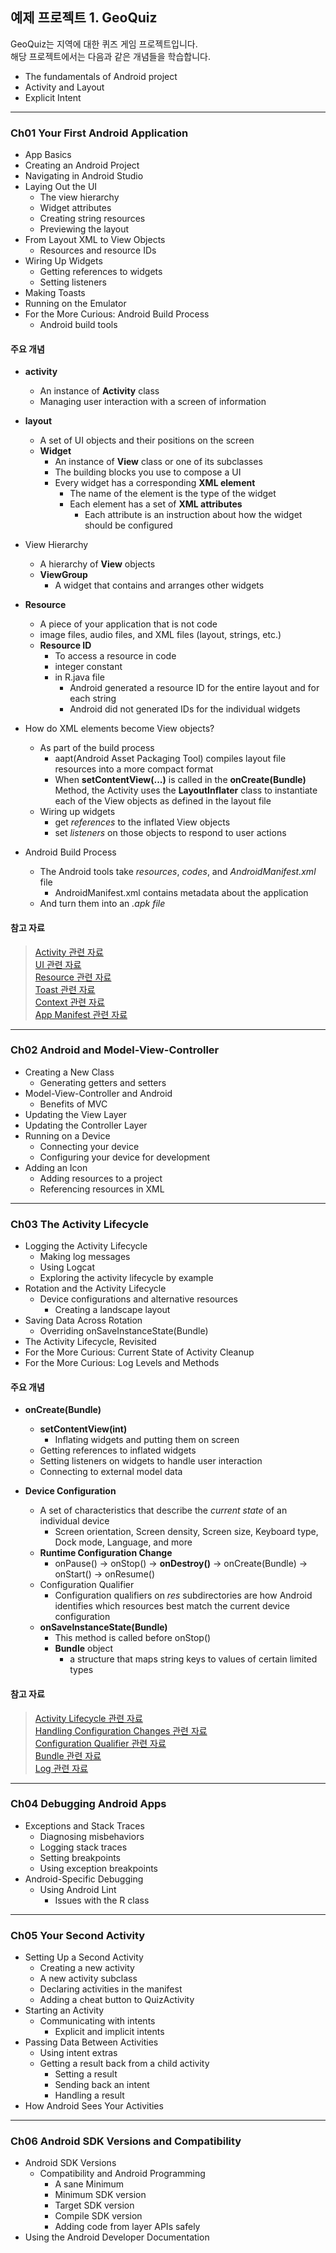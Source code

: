 예제 프로젝트 1. GeoQuiz
---------------------

GeoQuiz는 지역에 대한 퀴즈 게임 프로젝트입니다.  
해당 프로젝트에서는 다음과 같은 개념들을 학습합니다.

* The fundamentals of Android project
* Activity and Layout
* Explicit Intent

--------------------------------------------------------

### Ch01 Your First Android Application

* App Basics
* Creating an Android Project
* Navigating in Android Studio
* Laying Out the UI
    * The view hierarchy
    * Widget attributes
    * Creating string resources
    * Previewing the layout
* From Layout XML to View Objects
    * Resources and resource IDs
* Wiring Up Widgets
    * Getting references to widgets
    * Setting listeners
* Making Toasts
* Running on the Emulator
* For the More Curious: Android Build Process
    * Android build tools

#### 주요 개념

* **activity**
    * An instance of **Activity** class
    * Managing user interaction with a screen of information
  
* **layout**
    * A set of UI objects and their positions on the screen
    * **Widget**
        * An instance of **View** class or one of its subclasses
        * The building blocks you use to compose a UI
        * Every widget has a corresponding **XML element**
            * The name of the element is the type of the widget
            * Each element has a set of **XML attributes**
                * Each attribute is an instruction about how the widget should be configured
  
* View Hierarchy
    * A hierarchy of **View** objects
    * **ViewGroup**
        * A widget that contains and arranges other widgets
  
* **Resource**
    * A piece of your application that is not code
    * image files, audio files, and XML files (layout, strings, etc.)
    * **Resource ID**
        * To access a resource in code
        * integer constant
        * in R.java file
            * Android generated a resource ID for the entire layout and for each string
            * Android did not generated IDs for the individual widgets
  
* How do XML elements become View objects?
    * As part of the build process
        * aapt(Android Asset Packaging Tool) compiles layout file resources into a more compact format
        * When **setContentView(...)** is called in the **onCreate(Bundle)** Method, the Activity uses the **LayoutInflater** class to instantiate each of the View objects as defined in the layout file
    * Wiring up widgets
        * get *references* to the inflated View objects
        * set *listeners* on those objects to respond to user actions
  
* Android Build Process
    * The Android tools take *resources*, *codes*, and *AndroidManifest.xml* file
        * AndroidManifest.xml contains metadata about the application
    * And turn them into an *.apk file*
  
#### 참고 자료

> [Activity 관련 자료](https://developer.android.com/guide/components/activities/index.html)  
> [UI 관련 자료](https://developer.android.com/guide/topics/ui/index.html)  
> [Resource 관련 자료](https://developer.android.com/guide/topics/resources/index.html)  
> [Toast 관련 자료](https://developer.android.com/guide/topics/ui/notifiers/toasts.html)  
> [Context 관련 자료](https://developer.android.com/reference/android/content/Context.html)  
> [App Manifest 관련 자료](https://developer.android.com/guide/topics/manifest/manifest-intro.html)  

--------------------------------------------------------

### Ch02 Android and Model-View-Controller

* Creating a New Class
    * Generating getters and setters
* Model-View-Controller and Android
    * Benefits of MVC
* Updating the View Layer
* Updating the Controller Layer
* Running on a Device
    * Connecting your device
    * Configuring your device for development
* Adding an Icon
    * Adding resources to a project
    * Referencing resources in XML

--------------------------------------------------------

### Ch03 The Activity Lifecycle

* Logging the Activity Lifecycle
    * Making log messages
    * Using Logcat
    * Exploring the activity lifecycle by example
* Rotation and the Activity Lifecycle
    * Device configurations and alternative resources
        * Creating a landscape layout
* Saving Data Across Rotation
    * Overriding onSaveInstanceState(Bundle)
* The Activity Lifecycle, Revisited
* For the More Curious: Current State of Activity Cleanup
* For the More Curious: Log Levels and Methods

#### 주요 개념

* **onCreate(Bundle)**
    * **setContentView(int)**
        * Inflating widgets and putting them on screen
    * Getting references to inflated widgets
    * Setting listeners on widgets to handle user interaction
    * Connecting to external model data
  
* **Device Configuration**
    * A set of characteristics that describe the *current state* of an individual device
        * Screen orientation, Screen density, Screen size, Keyboard type, Dock mode, Language, and more
    * **Runtime Configuration Change**
        * onPause() -> onStop() -> **onDestroy()** -> onCreate(Bundle) -> onStart() -> onResume()
    * Configuration Qualifier
        * Configuration qualifiers on *res* subdirectories are how Android identifies which resources best match the current device configuration
    * **onSaveInstanceState(Bundle)**
        * This method is called before onStop()
        * **Bundle** object
            * a structure that maps string keys to values of certain limited types
  
#### 참고 자료

> [Activity Lifecycle 관련 자료](https://developer.android.com/guide/components/activities/activity-lifecycle.html)  
> [Handling Configuration Changes 관련 자료](https://developer.android.com/guide/topics/resources/runtime-changes.html)  
> [Configuration Qualifier 관련 자료](https://developer.android.com/guide/topics/resources/providing-resources.html)  
> [Bundle 관련 자료](https://developer.android.com/guide/components/activities/parcelables-and-bundles.html)  
> [Log 관련 자료](https://developer.android.com/reference/android/util/Log.html)  

--------------------------------------------------------

### Ch04 Debugging Android Apps

* Exceptions and Stack Traces
    * Diagnosing misbehaviors
    * Logging stack traces
    * Setting breakpoints
    * Using exception breakpoints
* Android-Specific Debugging
    * Using Android Lint
        * Issues with the R class

--------------------------------------------------------

### Ch05 Your Second Activity

* Setting Up a Second Activity
    * Creating a new activity
    * A new activity subclass
    * Declaring activities in the manifest
    * Adding a cheat button to QuizActivity
* Starting an Activity
    * Communicating with intents
        * Explicit and implicit intents
* Passing Data Between Activities
    * Using intent extras
    * Getting a result back from a child activity
        * Setting a result
        * Sending back an intent
        * Handling a result
* How Android Sees Your Activities

--------------------------------------------------------

### Ch06 Android SDK Versions and Compatibility

* Android SDK Versions
    * Compatibility and Android Programming
        * A sane Minimum
        * Minimum SDK version
        * Target SDK version
        * Compile SDK version
        * Adding code from layer APIs safely
* Using the Android Developer Documentation